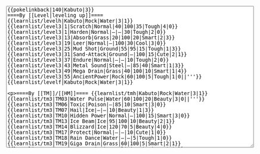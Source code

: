 </p><textarea readonly="" accesskey="," id="wpTextbox1" cols="80" rows="25" style="" class="mw-editfont-monospace" lang="en" dir="ltr" name="wpTextbox1">{{pokelinkback|140|Kabuto|3}}
====By [[Level|leveling up]]====
{{learnlist/levelh|Kabuto|Rock|Water|3|1}}
{{learnlist/level3|1|Scratch|Normal|40|100|35|Tough|4|0}}
{{learnlist/level3|1|Harden|Normal|—|—|30|Tough|2|0}}
{{learnlist/level3|13|Absorb|Grass|20|100|20|Smart|2|3}}
{{learnlist/level3|19|Leer|Normal|—|100|30|Cool|3|0}}
{{learnlist/level3|25|Mud Shot|Ground|55|95|15|Tough|1|3}}
{{learnlist/level3|31|Sand-Attack|Ground|—|100|15|Cute|2|1}}
{{learnlist/level3|37|Endure|Normal|—|—|10|Tough|2|0}}
{{learnlist/level3|43|Metal Sound|Steel|—|85|40|Smart|1|3}}
{{learnlist/level3|49|Mega Drain|Grass|40|100|10|Smart|1|4}}
{{learnlist/level3|55|AncientPower|Rock|60|100|5|Tough|1|0||'''}}
{{learnlist/levelf|Kabuto|Rock|Water|3|1}}

====By [[TM]]/[[HM]]====
{{learnlist/tmh|Kabuto|Rock|Water|3|1}}
{{learnlist/tm3|TM03|Water Pulse|Water|60|100|20|Beauty|3|0||'''}}
{{learnlist/tm3|TM06|Toxic|Poison|—|85|10|Smart|3|0}}
{{learnlist/tm3|TM07|Hail|Ice|—|—|10|Beauty|1|3}}
{{learnlist/tm3|TM10|Hidden Power|Normal|—|100|15|Smart|3|0}}
{{learnlist/tm3|TM13|Ice Beam|Ice|95|100|10|Beauty|2|1}}
{{learnlist/tm3|TM14|Blizzard|Ice|120|70|5|Beauty|4|0}}
{{learnlist/tm3|TM17|Protect|Normal|—|—|10|Cute|1|0}}
{{learnlist/tm3|TM18|Rain Dance|Water|—|—|5|Tough|1|0}}
{{learnlist/tm3|TM19|Giga Drain|Grass|60|100|5|Smart|2|1}}
{{learnlist/tm3|TM21|Frustration|Normal|—|100|20|Cute|1|0}}
{{learnlist/tm3|TM27|Return|Normal|—|100|20|Cute|1|0}}
{{learnlist/tm3|TM28|Dig|Ground|60|100|10|Smart|1|0}}
{{learnlist/tm3|TM32|Double Team|Normal|—|—|15|Cool|2|0}}
{{learnlist/tm3|TM37|Sandstorm|Rock|—|—|10|Tough|3|0}}
{{learnlist/tm3|TM39|Rock Tomb|Rock|50|80|10|Smart|3|0||'''}}
{{learnlist/tm3|TM40|Aerial Ace|Flying|60|—|20|Cool|2|0}}
{{learnlist/tm3|TM42|Facade|Normal|70|100|20|Cute|2|0}}
{{learnlist/tm3|TM43|Secret Power|Normal|70|100|20|Smart|1|0}}
{{learnlist/tm3|TM44|Rest|Psychic|—|—|10|Cute|2|0}}
{{learnlist/tm3|TM45|Attract|Normal|—|100|15|Cute|2|0}}
{{learnlist/tm3|TM46|Thief|Dark|40|100|10|Tough|1|0}}
{{learnlist/tm3|HM03|Surf|Water|95|100|15|Beauty|3|0||'''}}
{{learnlist/tm3|HM06|Rock Smash|Fighting|20|100|15|Tough|1|0}}
{{learnlist/tm3|HM07|Waterfall|Water|80|100|15|Tough|2|0||'''}}
{{learnlist/tmf|Kabuto|Rock|Water|3|1}}

====By {{pkmn|breeding}}====
{{learnlist/breedh|Kabuto|Rock|Water|3|1}}
{{learnlist/breed3|{{MSP/3|086|Seel}}{{MSP/3|087|Dewgong}}{{MSP/3|090|Shellder}}{{MSP/3|091|Cloyster}}{{MSP/3|223|Remoraid}}{{MSP/3|224|Octillery}}&lt;br>{{MSP/3|363|Spheal}}{{MSP/3|364|Sealeo}}{{MSP/3|365|Walrein}}|Aurora Beam|Ice|65|100|20|Beauty|2|1}}
{{learnlist/breed3|{{MSP/3|072|Tentacool}}{{MSP/3|073|Tentacruel}}{{MSP/3|183|Marill}}{{MSP/3|184|Azumarill}}{{MSP/3|222|Corsola}}{{MSP/3|223|Remoraid}}&lt;br>{{MSP/3|224|Octillery}}{{MSP/3|226|Mantine}}{{MSP/3|283|Surskit}}{{MSP/3|284|Masquerain}}{{MSP/3|341|Corphish}}{{MSP/3|342|Crawdaunt}}|BubbleBeam|Water|65|100|20|Beauty|1|3||'''}}
{{learnlist/breed3|{{MSP/3|131|Lapras}}{{MSP/3|226|Mantine}}{{MSP/3|345|Lileep}}{{MSP/3|346|Cradily}}|Confuse Ray|Ghost|—|100|10|Smart|3|0}}
{{learnlist/breed3|{{MSP/3|007|Squirtle}}{{MSP/3|008|Wartortle}}{{MSP/3|009|Blastoise}}{{MSP/3|054|Psyduck}}{{MSP/3|055|Golduck}}{{MSP/3|060|Poliwag}}&lt;br>{{MSP/3|061|Poliwhirl}}{{MSP/3|062|Poliwrath}}{{MSP/3|079|Slowpoke}}{{MSP/3|080|Slowbro}}{{MSP/3|098|Krabby}}{{MSP/3|099|Kingler}}&lt;br>{{MSP/3|140|Kabuto}}{{MSP/3|141|Kabutops}}{{MSP/3|158|Totodile}}{{MSP/3|159|Croconaw}}{{MSP/3|160|Feraligatr}}{{MSP/3|183|Marill}}&lt;br>{{MSP/3|184|Azumarill}}{{MSP/3|186|Politoed}}{{MSP/3|194|Wooper}}{{MSP/3|195|Quagsire}}{{MSP/3|199|Slowking}}{{MSP/3|222|Corsola}}&lt;br>{{MSP/3|258|Mudkip}}{{MSP/3|259|Marshtomp}}{{MSP/3|260|Swampert}}{{MSP/3|341|Corphish}}{{MSP/3|342|Crawdaunt}}{{MSP/3|347|Anorith}}&lt;br>{{MSP/3|348|Armaldo}}|Dig|Ground|60|100|10|Smart|1|0}}
{{learnlist/breed3|{{MSP/3|098|Krabby}}{{MSP/3|099|Kingler}}{{MSP/3|349|Feebas}}|Flail|Normal|—|100|15|Cute|1|0}}
{{learnlist/breed3|{{MSP/3|341|Corphish}}{{MSP/3|342|Crawdaunt}}|Knock Off|Dark|20|100|20|Smart|1|4}}
{{learnlist/breed3|{{MSP/3|007|Squirtle}}{{MSP/3|008|Wartortle}}{{MSP/3|009|Blastoise}}|Rapid Spin|Normal|20|100|40|Cool|2|0}}
{{learnlist/breedf|Kabuto|Rock|Water|3|1}}

====By [[Move Tutor|tutoring]]====
{{learnlist/tutorh|Kabuto|Rock|Water|3|1}}
{{learnlist/tutor3|Body Slam|Normal|85|100|15|Tough|1|4|||yes|yes|yes}}
{{learnlist/tutor3|Double-Edge|Normal|120|100|15|Tough|6|0|||yes|yes|yes}}
{{learnlist/tutor3|Endure|Normal|—|—|10|Tough|2|0|||no|yes|no}}
{{learnlist/tutor3|Icy Wind|Ice|55|95|15|Beauty|1|3|||no|yes|yes}}
{{learnlist/tutor3|Mimic|Normal|—|—|10|Cute|1|0|||yes|yes|yes}}
{{learnlist/tutor3|Rock Slide|Rock|75|90|10|Tough|1|3||'''|yes|yes|no}}
{{learnlist/tutor3|Rollout|Rock|30|90|20|Tough|3|0||'''|no|yes|no}}
{{learnlist/tutor3|Sleep Talk|Normal|—|—|10|Cute|3|0|||no|yes|no}}
{{learnlist/tutor3|Snore|Normal|40|100|15|Cute|4|0|||no|yes|no}}
{{learnlist/tutor3|Substitute|Normal|—|—|10|Smart|2|0|||yes|yes|yes}}
{{learnlist/tutor3|Swagger|Normal|—|90|15|Cute|2|0|||no|yes|yes}}
{{learnlist/tutorf|Kabuto|Rock|Water|3|1}}

[[it:Kabuto/Mosse apprese in terza generazione]]
[[zh:化石盔/第三世代招式表]]
